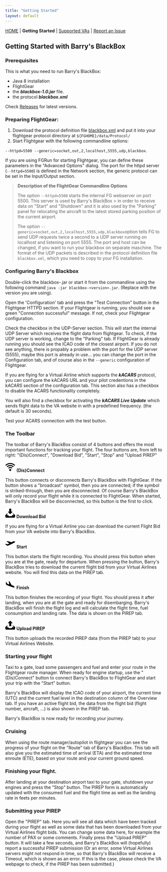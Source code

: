 ```yaml
---
title: "Getting Started"
layout: default
---
```


[HOME](.) | **Getting Started** | [Supported VAs](./supported-virtual-airlines) | [Report an Issue](https://github.com/barryballantines/BarrysBlackBox/issues)

## Getting Started with Barry's BlackBox

### Prerequisites

This is what you need to run Barry's BlackBox:

- Java 8 installation
- FlightGear
- the ***blackbox-1.0.jar*** file.
- the protocol ***blackbox.xml***

Check [Releases](https://github.com/barryballantines/BarrysBlackBox/releases) for latest versions.

### Preparing FlightGear:

1. Download the protocol definition file [blackbox.xml](https://raw.githubusercontent.com/barryballantines/BarrysBlackBox/master/src/main/resources/Protocol/blackbox.xml) and put it into your flightgear protocol directory at `${FGHOME}/data/Protocol/`
2. Start Flightgear with the following commandline options:
  
 `--httpd=5500 --generic=socket,out,2,localhost,5555,udp,blackbox`. 

If you are using FGRun for starting Flightgear, you can define these parameters in the "Advanced Options" dialog. 
The port for the httpd server (`--httpd=5500`) is defined in the Network section, the generic protocol can be set 
in the Input/Output section.

> **Description of the FlightGear Commandline Options**
> 
> The option `--httpd=5500` starts the internal FG webserver on port 5500. This server is used by Barry's BlackBox > in order to receive data on "Start" and "Shutdown" and it is also used by the "Parking" panel for relocating the
> aircraft to the latest stored parking position of the current airport.
>
> The option `--generic=socket,out,2,localhost,5555,udp,blackbox`option tells FG to send UDP requests twice a second
> to a UDP server running on localhost and listening on port 5555. The port and host can be changed, if you want 
> to run your blackbox on separate maschine. The format of the UDP packets is described in
> the protocol definition file `blackbox.xml`, which you need to copy to your FG installation.

 
### Configuring Barry's Blackbox

Double-click the blackbox-<version>.jar or start it from the commandline using the following command 
`java -jar blackbox-<version>.jar`. (Replace <version> with the version you are using).

Open the 'Configuration' tab and press the "Test Connection" button in the Flightgear HTTPD section. 
If your Flightgear is running, you should see a green "Connection successful" message. If not, check your
Flightgear configuration.

Check the checkbox in the UDP-Server section. This will start the internal UDP Server which receives the flight 
data from flightgear. To check, if the UDP server is working, change to the "Parking" tab. If FlightGear is already 
running you should see the ICAO code of the closest airport. If you do not see anything, there is propably a problem 
with the port for the UDP server (5555), maybe this port is already in use... you can change the port in the 
Configuration tab, and of course also in the `--generic` configuration of Flightgear.

If you are flying for a Virtual Airline which supports the ***kACARS*** protocol, you can configure the kACARS URL and
your pilot credentions in the *kACARS* section of the configuration tab. This section also has a checkbox to disable 
the ACARS functionality completely.

You will also find a checkbox for activating the ***kACARS Live Update*** which sends flight data to the VA website in 
with a predefined frequency. (the default is 30 seconds).

Test your ACARS connection with the test button.

### The Toolbar

The toolbar of Barry's BlackBox consist of 4 buttons and offers the most important functions for tracking your flight. The four buttons are, from left to right: "(Dis)Connect", "Download Bid", "Start", "Stop" and "Upload PIREP"

![Connected to FlightGear][signal-png] **(Dis)Connect**

This button connects or disconnects Barry's BlackBox with FlightGear. If the button shows a "broadcast" symbol, then you are connected; if the symbol is striked-through, then you are disconnected. Of course Barry's BlackBox will only record your flight while it is connected to FlightGear. When started, Barry's BlackBox will be disconnected, so this button is the first to click.

![Download Bid][download-png] **Download Bid**

If you are flying for a Virtual Airline you can download the current Flight Bid from your VA website into Barry's BlackBox. 

![Start your Flight][aircraft-take-off-png] **Start**

This button starts the flight recording. You should press this button when you are at the gate, ready for departure. When pressing the button, Barry's BlackBox tries to download the current flight bid from your Virtual Airlines website. You will find this data on the PIREP tab.

![Finish your Flight][aircraft-landing-png] **Finish**

This button finishes the recording of your flight. You should press it after landing, when you are at the gate and ready for disembarging. Barry's BlackBox will finish the flight log and will calculate the flight time, fuel consumption and landing rate. The data is shown on the PIREP tab.

![Upload PIREP][upload-png] **Upload PIREP**

This button uploads the recorded PIREP data (from the PIREP tab) to your Virtual Airlines Website. 


### Starting your flight

Taxi to a gate, load some passengers and fuel and enter your route in the Flightgear route manager. When ready 
for engine startup, use the "(Dis)Connect" button to connect Barry's BlackBox to FlightGear and start your trip with the "Start" button. 

Barry's BlackBox will display the ICAO code of your airport, the current time (UTC) and the current fuel level in the destination column of the Overview tab. If you have an active flight bid, the data from the flight bid (flight number, aircraft, ...) is also shown in the PIREP tab.

Barry's BlackBox is now ready for recording your journey.

### Cruising

When using the route manager/autopilot in flightgear you can see the progress of your flight on the "Route" tab of 
Barry's BlackBox. This tab will also give you the estimated time of arrival (ETA) and the estimated time enroute 
(ETE), based on your route and your current ground speed.

### Finishing your flight.

After landing at your destination airport taxi to your gate, shutdown your engines and press the "Stop" button. 
The PIREP form is automatically updated with the consumed fuel and the flight time as well as the landing rate in 
feets per minutes.

### Submitting your PIREP

Open the "PIREP" tab. Here you will see all data which have been tracked during your flight as well as some data that
has been downloaded from your Virtual Airlines flight bids. You can change some data here, for example the number of 
PAX or some comments. Finally press the "Upload PIREP" button. It will take a few seconds, and Barry's BlackBox will 
(hopefully) report a successful PIREP submission (Or an error, some Virtual Airlines servers might not respond in time,
so that Barry's BlackBox will receive a Timeout, which is shown as an error. If this is the case, please check the 
VA webpage to check, if the PIREP has been submitted.)

[signal-png]: /images/signal.png "Connect to FlightGear"
[download-png]: /images/download.png "Download Bid"
[aircraft-take-off-png]: /images/aircraft-take-off.png "Start your Flight"
[aircraft-landing-png]: /images/aircraft-landing.png "Finish your Flight"
[upload-png]: /images/upload.png "Upload your PIREP"

